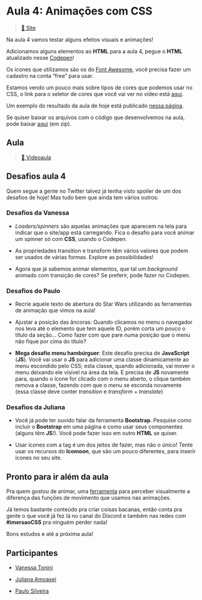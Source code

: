 # Aula 4: Animações com CSS

> [:link: Site](https://alura.com.br/imersao-css/aula04-animando-tudo "Site da aula 4")

Na aula 4 vamos testar alguns efeitos visuais e animações!

Adicionamos alguns elementos ao **HTML** para a aula 4, pegue o **HTML** atualizado nesse [Codepen](https://codepen.io/collection/XGyNaV)!

Os ícones que utilizamos são os do [Font Awesome](https://fontawesome.com/), você precisa fazer um cadastro na conta “free” para usar.

Estamos vendo um pouco mais sobre tipos de cores que podemos usar no CSS, o link para o seletor de cores que você vai ver no vídeo está [aqui](https://developer.mozilla.org/pt-BR/docs/Web/CSS/CSS_Colors/seletor_de_cores).

Um exemplo do resultado da aula de hoje está publicado [nessa página](http://www.vanessametonini.com.br/imersaocss/a4/).

Se quiser baixar os arquivos com o código que desenvolvemos na aula, pode baixar [aqui](https://github.com/caelum/imersaocss/archive/aula4.zip) (em zip).

## Aula

> [:link: Videoaula](https://www.youtube.com/watch?v=FQt4WK0U4pM "Vídeo não listado no youtube")

## Desafios aula 4

Quem segue a gente no Twitter talvez já tenha visto spoiler de um dos desafios de hoje!
Mas tudo bem que ainda tem vários outros:

### Desafios da Vanessa

- _Loaders/spinners_ são aquelas animações que aparecem na tela para indicar que o site/app está carregando.
  Fica o desafio para você animar um spinner só com **CSS**, usando o Codepen.

- As propriedades transition e transform têm vários valores que podem ser usados de várias formas.
  Explore as possibilidades!

- Agora que já sabemos animar elementos, que tal um _background_ animado com transição de cores?
  Se preferir, pode fazer no Codepen.

### Desafios do Paulo

- Recrie aquele texto de abertura do Star Wars utilizando as ferramentas de animação que vimos na aula!

- Ajustar a posição das âncoras: Quando clicamos no menu o navegador nos leva até o elemento que tem aquele ID, porém corta um pouco o título da seção...
  Como fazer com que pare numa posição que o menu não fique por cima do título?

- **Mega desafio menu hambúrguer**: Este desafio precisa de **JavaScript** (**JS**).
  Você vai usar o **JS** para adicionar uma classe dinamicamente ao menu escondido pelo CSS;
  esta classe, quando adicionada, vai mover o menu deixando ele visível na área da tela.
  E precisa de **JS** novamente para, quando o ícone for clicado com o menu aberto, o clique também remova a classe, fazendo com que o menu se esconda novamente (essa classe deve conter _transition_ e _transform_ + _translate_)

### Desafios da Juliana

- Você já pode ter ouvido falar da ferramenta **Bootstrap**.
  Pesquise como incluir o **Bootstrap** em uma página e como usar seus componentes (alguns têm **JS**!).
  Você pode fazer isso em outro **HTML** se quiser.

- Usar ícones com a tag é um dos jeitos de fazer, mas não o único!
  Tente usar os recursos do **Icomoon**, que são um pouco diferentes, para inserir ícones no seu site.

## Pronto para ir além da aula

Pra quem gostou de animar, uma [ferramenta](http://www.roblaplaca.com/examples/bezierBuilder/) para perceber visualmente a diferença das funções de movimento que usamos nas animações.

Já temos bastante conteúdo pra criar coisas bacanas, então conta pra gente o que você já fez lá no canal do Discord e também nas redes com **#imersaoCSS** pra ninguém perder nada!

Bons estudos e até a próxima aula!

## Participantes

- [Vanessa Tonini](https://twitter.com/vanessametonini)

- [Juliana Amoasei](https://twitter.com/aquijuz)

- [Paulo Silveira](https://twitter.com/paulo_caelum)
